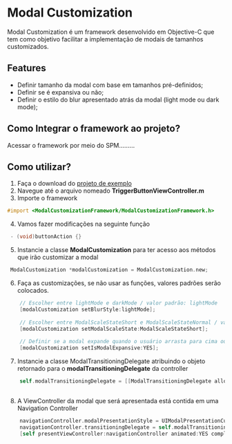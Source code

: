 # Modal Customization

Modal Customization é um framework desenvolvido em Objective-C que tem como objetivo facilitar a implementação de modais de tamanhos customizados. 

## Features
- Definir tamanho da modal com base em tamanhos pré-definidos;
- Definir se é expansiva ou não; 
- Definir o estilo do blur apresentado atrás da modal (light mode ou dark mode);


## Como Integrar o framework ao projeto?

Acessar o framework por meio do SPM………


## Como utilizar?

1. Faça o download do [projeto de exemplo](https://github.com/ModalCustomizationFramework/Example)
2. Navegue até o arquivo nomeado **TriggerButtonViewController.m**
3. Importe o framework
~~~objective-c
#import <ModalCustomizationFramework/ModalCustomizationFramework.h>
~~~
4. Vamos fazer modificações na seguinte função 
~~~objective-c
 - (void)buttonAction {}
~~~
5. Instancie a classe **ModalCustomization** para ter acesso aos métodos que irão customizar a modal
~~~objective-c
 ModalCustomization *modalCustomization = ModalCustomization.new;
~~~

6. Faça as customizações, se não usar as funções, valores padrões serão colocados. 
~~~objective-c
    // Escolher entre lightMode e darkMode / valor padrão: lightMode
    [modalCustomization setBlurStyle:lightMode];
    
    // Escolher entre ModalScaleStateShort e ModalScaleStateNormal / valor padrão : ModalScaleStateNormal
    [modalCustomization setModalScaleState:ModalScaleStateShort];
    
    // Definir se a modal expande quando o usuário arrasta para cima ou se permanece com a mesma altura / valor padrão : NO
    [modalCustomization setIsModalExpansive:YES];
~~~
7. Instancie a classe ModalTransitioningDelegate atribuindo o objeto retornado para o **modalTransitioningDelegate** da controller
~~~objective-c
    self.modalTransitioningDelegate = [[ModalTransitioningDelegate alloc] initWithViewController:self
                                                                          presentingViewController: navigationController];
~~~

8. A ViewController da modal que será apresentada está contida em uma Navigation Controller
~~~objective-c
    navigationController.modalPresentationStyle = UIModalPresentationCustom;
    navigationController.transitioningDelegate = self.modalTransitioningDelegate;
    [self presentViewController:navigationController animated:YES completion:nil];
~~~

    
    
